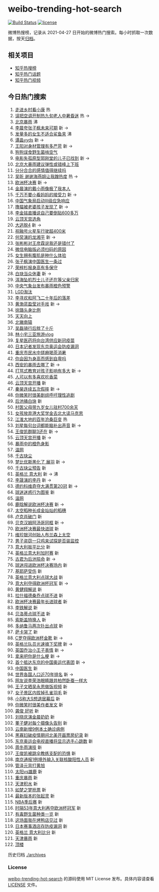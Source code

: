 # weibo-trending-hot-search

[![Build Status](https://github.com/justjavac/weibo-trending-hot-search/workflows/ci/badge.svg?branch=master)](https://github.com/justjavac/weibo-trending-hot-search/actions)
[![license](https://img.shields.io/github/license/justjavac/weibo-trending-hot-search)](https://github.com/justjavac/weibo-trending-hot-search/blob/master/LICENSE)

微博热搜榜，记录从 2021-04-27 日开始的微博热门搜索。每小时抓取一次数据，按天[归档](./archives)。

## 相关项目

- [知乎热搜榜](https://github.com/justjavac/zhihu-trending-top-search)
- [知乎热门话题](https://github.com/justjavac/zhihu-trending-hot-questions)
- [知乎热门视频](https://github.com/justjavac/zhihu-trending-hot-video)

## 今日热门搜索

<!-- BEGIN -->
<!-- 最后更新时间 Mon Jul 12 2021 08:57:06 GMT+0800 (China Standard Time) -->

1. [走进乡村看小康](https://s.weibo.com//weibo?q=%23%E8%B5%B0%E8%BF%9B%E4%B9%A1%E6%9D%91%E7%9C%8B%E5%B0%8F%E5%BA%B7%23&Refer=new_time)
   热
2. [误把空调开制热九旬老人中暑昏迷](https://s.weibo.com//weibo?q=%23%E8%AF%AF%E6%8A%8A%E7%A9%BA%E8%B0%83%E5%BC%80%E5%88%B6%E7%83%AD%E4%B9%9D%E6%97%AC%E8%80%81%E4%BA%BA%E4%B8%AD%E6%9A%91%E6%98%8F%E8%BF%B7%23&Refer=top)
   热 ->
3. [北京暴雨](https://s.weibo.com//weibo?q=%23%E5%8C%97%E4%BA%AC%E6%9A%B4%E9%9B%A8%23&Refer=top)
   沸
4. [李晨夸张子枫未来可期](https://s.weibo.com//weibo?q=%23%E6%9D%8E%E6%99%A8%E5%A4%B8%E5%BC%A0%E5%AD%90%E6%9E%AB%E6%9C%AA%E6%9D%A5%E5%8F%AF%E6%9C%9F%23&Refer=top)
   新 ->
5. [发量多的女生不适合鲨鱼夹](https://s.weibo.com//weibo?q=%23%E5%8F%91%E9%87%8F%E5%A4%9A%E7%9A%84%E5%A5%B3%E7%94%9F%E4%B8%8D%E9%80%82%E5%90%88%E9%B2%A8%E9%B1%BC%E5%A4%B9%23&Refer=top)
   沸
6. [谭晶yyds](https://s.weibo.com//weibo?q=%23%E8%B0%AD%E6%99%B6yyds%23&Refer=top)
   新 ->
7. [王阳对身材管理有多严苛](https://s.weibo.com//weibo?q=%23%E7%8E%8B%E9%98%B3%E5%AF%B9%E8%BA%AB%E6%9D%90%E7%AE%A1%E7%90%86%E6%9C%89%E5%A4%9A%E4%B8%A5%E8%8B%9B%23&Refer=top)
   新 ->
8. [狗狗误食野生菌啃空气](https://s.weibo.com//weibo?q=%23%E7%8B%97%E7%8B%97%E8%AF%AF%E9%A3%9F%E9%87%8E%E7%94%9F%E8%8F%8C%E5%95%83%E7%A9%BA%E6%B0%94%23&Refer=top)
9. [电影失孤原型郭刚堂的儿子已找到](https://s.weibo.com//weibo?q=%23%E7%94%B5%E5%BD%B1%E5%A4%B1%E5%AD%A4%E5%8E%9F%E5%9E%8B%E9%83%AD%E5%88%9A%E5%A0%82%E7%9A%84%E5%84%BF%E5%AD%90%E5%B7%B2%E6%89%BE%E5%88%B0%23&Refer=top)
   新 ->
10. [北京大暴雨建议弹性或错峰上下班](https://s.weibo.com//weibo?q=%23%E5%8C%97%E4%BA%AC%E5%A4%A7%E6%9A%B4%E9%9B%A8%E5%BB%BA%E8%AE%AE%E5%BC%B9%E6%80%A7%E6%88%96%E9%94%99%E5%B3%B0%E4%B8%8A%E4%B8%8B%E7%8F%AD%23&Refer=top)
11. [分分合合的感情值得继续吗](https://s.weibo.com//weibo?q=%23%E5%88%86%E5%88%86%E5%90%88%E5%90%88%E7%9A%84%E6%84%9F%E6%83%85%E5%80%BC%E5%BE%97%E7%BB%A7%E7%BB%AD%E5%90%97%23&Refer=top)
12. [吴昕 谢谢海燕姐让我蹭热度](https://s.weibo.com//weibo?q=%E5%90%B4%E6%98%95%20%E8%B0%A2%E8%B0%A2%E6%B5%B7%E7%87%95%E5%A7%90%E8%AE%A9%E6%88%91%E8%B9%AD%E7%83%AD%E5%BA%A6&Refer=top)
    热 ->
13. [欧洲杯决赛](https://s.weibo.com//weibo?q=%23%E6%AC%A7%E6%B4%B2%E6%9D%AF%E5%86%B3%E8%B5%9B%23&Refer=top)
    新 ->
14. [金晨演的戴小雨像极了我本人](https://s.weibo.com//weibo?q=%23%E9%87%91%E6%99%A8%E6%BC%94%E7%9A%84%E6%88%B4%E5%B0%8F%E9%9B%A8%E5%83%8F%E6%9E%81%E4%BA%86%E6%88%91%E6%9C%AC%E4%BA%BA%23&Refer=top)
15. [千万不要小看妈妈的接受力](https://s.weibo.com//weibo?q=%23%E5%8D%83%E4%B8%87%E4%B8%8D%E8%A6%81%E5%B0%8F%E7%9C%8B%E5%A6%88%E5%A6%88%E7%9A%84%E6%8E%A5%E5%8F%97%E5%8A%9B%23&Refer=top)
    新 ->
16. [中国气象局启动Ⅲ级应急响应](https://s.weibo.com//weibo?q=%23%E4%B8%AD%E5%9B%BD%E6%B0%94%E8%B1%A1%E5%B1%80%E5%90%AF%E5%8A%A8%E2%85%A2%E7%BA%A7%E5%BA%94%E6%80%A5%E5%93%8D%E5%BA%94%23&Refer=top)
17. [撸猫被老婆孩子发现了](https://s.weibo.com//weibo?q=%23%E6%92%B8%E7%8C%AB%E8%A2%AB%E8%80%81%E5%A9%86%E5%AD%A9%E5%AD%90%E5%8F%91%E7%8E%B0%E4%BA%86%23&Refer=top)
    新 ->
18. [李金铭直播说自己要倒贴600多万](https://s.weibo.com//weibo?q=%23%E6%9D%8E%E9%87%91%E9%93%AD%E7%9B%B4%E6%92%AD%E8%AF%B4%E8%87%AA%E5%B7%B1%E8%A6%81%E5%80%92%E8%B4%B4600%E5%A4%9A%E4%B8%87%23&Refer=top)
19. [云顶天宫选角](https://s.weibo.com//weibo?q=%23%E4%BA%91%E9%A1%B6%E5%A4%A9%E5%AE%AB%E9%80%89%E8%A7%92%23&Refer=top)
20. [大逃脱4](https://s.weibo.com//weibo?q=%23%E5%A4%A7%E9%80%83%E8%84%B14%23&Refer=top)
    新 ->
21. [祝融号火星车行驶超400米](https://s.weibo.com//weibo?q=%23%E7%A5%9D%E8%9E%8D%E5%8F%B7%E7%81%AB%E6%98%9F%E8%BD%A6%E8%A1%8C%E9%A9%B6%E8%B6%85400%E7%B1%B3%23&Refer=top)
22. [何炅演的龙湘平](https://s.weibo.com//weibo?q=%23%E4%BD%95%E7%82%85%E6%BC%94%E7%9A%84%E9%BE%99%E6%B9%98%E5%B9%B3%23&Refer=top)
    新 ->
23. [张彬彬对王彦霖说我还是错付了](https://s.weibo.com//weibo?q=%23%E5%BC%A0%E5%BD%AC%E5%BD%AC%E5%AF%B9%E7%8E%8B%E5%BD%A6%E9%9C%96%E8%AF%B4%E6%88%91%E8%BF%98%E6%98%AF%E9%94%99%E4%BB%98%E4%BA%86%23&Refer=top)
24. [微信电脑版必须扫码的原因](https://s.weibo.com//weibo?q=%23%E5%BE%AE%E4%BF%A1%E7%94%B5%E8%84%91%E7%89%88%E5%BF%85%E9%A1%BB%E6%89%AB%E7%A0%81%E7%9A%84%E5%8E%9F%E5%9B%A0%23&Refer=top)
25. [女生拥有腹肌是种什么体验](https://s.weibo.com//weibo?q=%23%E5%A5%B3%E7%94%9F%E6%8B%A5%E6%9C%89%E8%85%B9%E8%82%8C%E6%98%AF%E7%A7%8D%E4%BB%80%E4%B9%88%E4%BD%93%E9%AA%8C%23&Refer=top)
26. [张子枫演中国医生一条过](https://s.weibo.com//weibo?q=%23%E5%BC%A0%E5%AD%90%E6%9E%AB%E6%BC%94%E4%B8%AD%E5%9B%BD%E5%8C%BB%E7%94%9F%E4%B8%80%E6%9D%A1%E8%BF%87%23&Refer=top)
27. [荣梓杉报身高有多保守](https://s.weibo.com//weibo?q=%23%E8%8D%A3%E6%A2%93%E6%9D%89%E6%8A%A5%E8%BA%AB%E9%AB%98%E6%9C%89%E5%A4%9A%E4%BF%9D%E5%AE%88%23&Refer=top)
28. [白玦当众休妻](https://s.weibo.com//weibo?q=%23%E7%99%BD%E7%8E%A6%E5%BD%93%E4%BC%97%E4%BC%91%E5%A6%BB%23&Refer=top)
    新 ->
29. [洱海坠机烈士儿子还在等父亲归家](https://s.weibo.com//weibo?q=%23%E6%B4%B1%E6%B5%B7%E5%9D%A0%E6%9C%BA%E7%83%88%E5%A3%AB%E5%84%BF%E5%AD%90%E8%BF%98%E5%9C%A8%E7%AD%89%E7%88%B6%E4%BA%B2%E5%BD%92%E5%AE%B6%23&Refer=top)
30. [中央气象台发布暴雨橙色预警](https://s.weibo.com//weibo?q=%23%E4%B8%AD%E5%A4%AE%E6%B0%94%E8%B1%A1%E5%8F%B0%E5%8F%91%E5%B8%83%E6%9A%B4%E9%9B%A8%E6%A9%99%E8%89%B2%E9%A2%84%E8%AD%A6%23&Refer=top)
31. [LGD淘汰](https://s.weibo.com//weibo?q=%23LGD%E6%B7%98%E6%B1%B0%23&Refer=top)
32. [李寻欢和阿飞二十年后的落差](https://s.weibo.com//weibo?q=%23%E6%9D%8E%E5%AF%BB%E6%AC%A2%E5%92%8C%E9%98%BF%E9%A3%9E%E4%BA%8C%E5%8D%81%E5%B9%B4%E5%90%8E%E7%9A%84%E8%90%BD%E5%B7%AE%23&Refer=top)
33. [黄渤蓝盈莹对手戏](https://s.weibo.com//weibo?q=%23%E9%BB%84%E6%B8%A4%E8%93%9D%E7%9B%88%E8%8E%B9%E5%AF%B9%E6%89%8B%E6%88%8F%23&Refer=top)
    新 ->
34. [徐璐头身比例](https://s.weibo.com//weibo?q=%23%E5%BE%90%E7%92%90%E5%A4%B4%E8%BA%AB%E6%AF%94%E4%BE%8B%23&Refer=top)
35. [天天向上](https://s.weibo.com//weibo?q=%E5%A4%A9%E5%A4%A9%E5%90%91%E4%B8%8A&Refer=top)
36. [北辙南辕](https://s.weibo.com//weibo?q=%E5%8C%97%E8%BE%99%E5%8D%97%E8%BE%95&Refer=top)
37. [吴磊骑行后胖了十斤](https://s.weibo.com//weibo?q=%23%E5%90%B4%E7%A3%8A%E9%AA%91%E8%A1%8C%E5%90%8E%E8%83%96%E4%BA%86%E5%8D%81%E6%96%A4%23&Refer=top)
38. [林小宅三亚旅游vlog](https://s.weibo.com//weibo?q=%23%E6%9E%97%E5%B0%8F%E5%AE%85%E4%B8%89%E4%BA%9A%E6%97%85%E6%B8%B8vlog%23&Refer=top)
39. [复星医药将向台湾供应新冠疫苗](https://s.weibo.com//weibo?q=%23%E5%A4%8D%E6%98%9F%E5%8C%BB%E8%8D%AF%E5%B0%86%E5%90%91%E5%8F%B0%E6%B9%BE%E4%BE%9B%E5%BA%94%E6%96%B0%E5%86%A0%E7%96%AB%E8%8B%97%23&Refer=top)
40. [日本记者发现东京奥运会防疫漏洞](https://s.weibo.com//weibo?q=%23%E6%97%A5%E6%9C%AC%E8%AE%B0%E8%80%85%E5%8F%91%E7%8E%B0%E4%B8%9C%E4%BA%AC%E5%A5%A5%E8%BF%90%E4%BC%9A%E9%98%B2%E7%96%AB%E6%BC%8F%E6%B4%9E%23&Refer=top)
41. [重庆市民水中搓麻喝茶消暑](https://s.weibo.com//weibo?q=%23%E9%87%8D%E5%BA%86%E5%B8%82%E6%B0%91%E6%B0%B4%E4%B8%AD%E6%90%93%E9%BA%BB%E5%96%9D%E8%8C%B6%E6%B6%88%E6%9A%91%23&Refer=top)
42. [你会因为身高而感到自卑吗](https://s.weibo.com//weibo?q=%23%E4%BD%A0%E4%BC%9A%E5%9B%A0%E4%B8%BA%E8%BA%AB%E9%AB%98%E8%80%8C%E6%84%9F%E5%88%B0%E8%87%AA%E5%8D%91%E5%90%97%23&Refer=top)
43. [西安的暴雨去哪了](https://s.weibo.com//weibo?q=%23%E8%A5%BF%E5%AE%89%E7%9A%84%E6%9A%B4%E9%9B%A8%E5%8E%BB%E5%93%AA%E4%BA%86%23&Refer=top)
    新 ->
44. [打骂式教育对孩子影响有多大](https://s.weibo.com//weibo?q=%23%E6%89%93%E9%AA%82%E5%BC%8F%E6%95%99%E8%82%B2%E5%AF%B9%E5%AD%A9%E5%AD%90%E5%BD%B1%E5%93%8D%E6%9C%89%E5%A4%9A%E5%A4%A7%23&Refer=top)
    新 ->
45. [人可以有多喜欢吃香菜](https://s.weibo.com//weibo?q=%23%E4%BA%BA%E5%8F%AF%E4%BB%A5%E6%9C%89%E5%A4%9A%E5%96%9C%E6%AC%A2%E5%90%83%E9%A6%99%E8%8F%9C%23&Refer=top)
46. [云顶天宫开播](https://s.weibo.com//weibo?q=%E4%BA%91%E9%A1%B6%E5%A4%A9%E5%AE%AB%E5%BC%80%E6%92%AD&Refer=top)
    新
47. [秦昊连续五次假摔](https://s.weibo.com//weibo?q=%23%E7%A7%A6%E6%98%8A%E8%BF%9E%E7%BB%AD%E4%BA%94%E6%AC%A1%E5%81%87%E6%91%94%23&Refer=top)
    新 ->
48. [你微笑时很美剧组呼吁理性追剧](https://s.weibo.com//weibo?q=%23%E4%BD%A0%E5%BE%AE%E7%AC%91%E6%97%B6%E5%BE%88%E7%BE%8E%E5%89%A7%E7%BB%84%E5%91%BC%E5%90%81%E7%90%86%E6%80%A7%E8%BF%BD%E5%89%A7%23&Refer=top)
49. [后池捅白玦](https://s.weibo.com//weibo?q=%23%E5%90%8E%E6%B1%A0%E6%8D%85%E7%99%BD%E7%8E%A6%23&Refer=top)
    新
50. [村医父母带九岁女儿驻村700余天](https://s.weibo.com//weibo?q=%23%E6%9D%91%E5%8C%BB%E7%88%B6%E6%AF%8D%E5%B8%A6%E4%B9%9D%E5%B2%81%E5%A5%B3%E5%84%BF%E9%A9%BB%E6%9D%91700%E4%BD%99%E5%A4%A9%23&Refer=top)
51. [女孩放弃港大奖学金去北大读马克思](https://s.weibo.com//weibo?q=%23%E5%A5%B3%E5%AD%A9%E6%94%BE%E5%BC%83%E6%B8%AF%E5%A4%A7%E5%A5%96%E5%AD%A6%E9%87%91%E5%8E%BB%E5%8C%97%E5%A4%A7%E8%AF%BB%E9%A9%AC%E5%85%8B%E6%80%9D%23&Refer=top)
52. [江淮大地的百年沧桑巨变](https://s.weibo.com//weibo?q=%23%E6%B1%9F%E6%B7%AE%E5%A4%A7%E5%9C%B0%E7%9A%84%E7%99%BE%E5%B9%B4%E6%B2%A7%E6%A1%91%E5%B7%A8%E5%8F%98%23&Refer=new_time)
    热
53. [刘星每句台词都能脑补出声音](https://s.weibo.com//weibo?q=%23%E5%88%98%E6%98%9F%E6%AF%8F%E5%8F%A5%E5%8F%B0%E8%AF%8D%E9%83%BD%E8%83%BD%E8%84%91%E8%A1%A5%E5%87%BA%E5%A3%B0%E9%9F%B3%23&Refer=top)
    新 ->
54. [王俊凯群聊3还在](https://s.weibo.com//weibo?q=%23%E7%8E%8B%E4%BF%8A%E5%87%AF%E7%BE%A4%E8%81%8A3%E8%BF%98%E5%9C%A8%23&Refer=top)
    新 ->
55. [云顶天宫开播](https://s.weibo.com//weibo?q=%23%E4%BA%91%E9%A1%B6%E5%A4%A9%E5%AE%AB%E5%BC%80%E6%92%AD%23&Refer=top)
    新 ->
56. [暴雨中的橙色身影](https://s.weibo.com//weibo?q=%23%E6%9A%B4%E9%9B%A8%E4%B8%AD%E7%9A%84%E6%A9%99%E8%89%B2%E8%BA%AB%E5%BD%B1%23&Refer=top)
57. [温网](https://s.weibo.com//weibo?q=%E6%B8%A9%E7%BD%91&Refer=top)
58. [千古玦尘](https://s.weibo.com//weibo?q=%E5%8D%83%E5%8F%A4%E7%8E%A6%E5%B0%98&Refer=top)
59. [梦比优斯黑化了 展羽](https://s.weibo.com//weibo?q=%E6%A2%A6%E6%AF%94%E4%BC%98%E6%96%AF%E9%BB%91%E5%8C%96%E4%BA%86%20%E5%B1%95%E7%BE%BD&Refer=top)
    新 ->
60. [千古玦尘预告](https://s.weibo.com//weibo?q=%23%E5%8D%83%E5%8F%A4%E7%8E%A6%E5%B0%98%E9%A2%84%E5%91%8A%23&Refer=top)
    新
61. [英格兰 意大利](https://s.weibo.com//weibo?q=%E8%8B%B1%E6%A0%BC%E5%85%B0%20%E6%84%8F%E5%A4%A7%E5%88%A9&Refer=top)
    新 -> 沸
62. [李晟演的李丹](https://s.weibo.com//weibo?q=%23%E6%9D%8E%E6%99%9F%E6%BC%94%E7%9A%84%E6%9D%8E%E4%B8%B9%23&Refer=top)
    新 ->
63. [德约科维奇夺大满贯第20冠](https://s.weibo.com//weibo?q=%23%E5%BE%B7%E7%BA%A6%E7%A7%91%E7%BB%B4%E5%A5%87%E5%A4%BA%E5%A4%A7%E6%BB%A1%E8%B4%AF%E7%AC%AC20%E5%86%A0%23&Refer=top)
    新 ->
64. [球迷迷惑行为图鉴](https://s.weibo.com//weibo?q=%23%E7%90%83%E8%BF%B7%E8%BF%B7%E6%83%91%E8%A1%8C%E4%B8%BA%E5%9B%BE%E9%89%B4%23&Refer=top)
    新
65. [温网](https://s.weibo.com//weibo?q=%23%E6%B8%A9%E7%BD%91%23&Refer=top)
66. [鹿晗解说欧洲杯决赛](https://s.weibo.com//weibo?q=%23%E9%B9%BF%E6%99%97%E8%A7%A3%E8%AF%B4%E6%AC%A7%E6%B4%B2%E6%9D%AF%E5%86%B3%E8%B5%9B%23&Refer=top)
    新 ->
67. [太空稻种长成金灿灿的稻穗](https://s.weibo.com//weibo?q=%23%E5%A4%AA%E7%A9%BA%E7%A8%BB%E7%A7%8D%E9%95%BF%E6%88%90%E9%87%91%E7%81%BF%E7%81%BF%E7%9A%84%E7%A8%BB%E7%A9%97%23&Refer=top)
68. [卢克肖破门](https://s.weibo.com//weibo?q=%E5%8D%A2%E5%85%8B%E8%82%96%E7%A0%B4%E9%97%A8&Refer=top)
    新
69. [贝克汉姆阿汤哥同框](https://s.weibo.com//weibo?q=%E8%B4%9D%E5%85%8B%E6%B1%89%E5%A7%86%E9%98%BF%E6%B1%A4%E5%93%A5%E5%90%8C%E6%A1%86&Refer=top)
    新 ->
70. [欧洲杯决赛最快进球](https://s.weibo.com//weibo?q=%E6%AC%A7%E6%B4%B2%E6%9D%AF%E5%86%B3%E8%B5%9B%E6%9C%80%E5%BF%AB%E8%BF%9B%E7%90%83&Refer=top)
    新
71. [维珍银河创始人布兰森上太空](https://s.weibo.com//weibo?q=%23%E7%BB%B4%E7%8F%8D%E9%93%B6%E6%B2%B3%E5%88%9B%E5%A7%8B%E4%BA%BA%E5%B8%83%E5%85%B0%E6%A3%AE%E4%B8%8A%E5%A4%AA%E7%A9%BA%23&Refer=top)
72. [男子盗窃一只鸡来试探是否装监控](https://s.weibo.com//weibo?q=%23%E7%94%B7%E5%AD%90%E7%9B%97%E7%AA%83%E4%B8%80%E5%8F%AA%E9%B8%A1%E6%9D%A5%E8%AF%95%E6%8E%A2%E6%98%AF%E5%90%A6%E8%A3%85%E7%9B%91%E6%8E%A7%23&Refer=top)
73. [意大利扳平比分](https://s.weibo.com//weibo?q=%E6%84%8F%E5%A4%A7%E5%88%A9%E6%89%B3%E5%B9%B3%E6%AF%94%E5%88%86&Refer=top)
    新
74. [英格兰意大利加时赛](https://s.weibo.com//weibo?q=%E8%8B%B1%E6%A0%BC%E5%85%B0%E6%84%8F%E5%A4%A7%E5%88%A9%E5%8A%A0%E6%97%B6%E8%B5%9B&Refer=top)
    新
75. [古君为后池殒命](https://s.weibo.com//weibo?q=%23%E5%8F%A4%E5%90%9B%E4%B8%BA%E5%90%8E%E6%B1%A0%E6%AE%92%E5%91%BD%23&Refer=top)
    新 ->
76. [球迷闯进欧洲杯决赛场内](https://s.weibo.com//weibo?q=%E7%90%83%E8%BF%B7%E9%97%AF%E8%BF%9B%E6%AC%A7%E6%B4%B2%E6%9D%AF%E5%86%B3%E8%B5%9B%E5%9C%BA%E5%86%85&Refer=top)
    新
77. [基耶萨受伤](https://s.weibo.com//weibo?q=%E5%9F%BA%E8%80%B6%E8%90%A8%E5%8F%97%E4%BC%A4&Refer=top)
    新
78. [英格兰意大利点球大战](https://s.weibo.com//weibo?q=%23%E8%8B%B1%E6%A0%BC%E5%85%B0%E6%84%8F%E5%A4%A7%E5%88%A9%E7%82%B9%E7%90%83%E5%A4%A7%E6%88%98%23&Refer=top)
    新
79. [意大利夺得欧洲杯冠军](https://s.weibo.com//weibo?q=%23%E6%84%8F%E5%A4%A7%E5%88%A9%E5%A4%BA%E5%BE%97%E6%AC%A7%E6%B4%B2%E6%9D%AF%E5%86%A0%E5%86%9B%23&Refer=top)
    新 ->
80. [黄健翔解说](https://s.weibo.com//weibo?q=%E9%BB%84%E5%81%A5%E7%BF%94%E8%A7%A3%E8%AF%B4&Refer=top)
    新
81. [拉什福德桑乔点球不进](https://s.weibo.com//weibo?q=%E6%8B%89%E4%BB%80%E7%A6%8F%E5%BE%B7%E6%A1%91%E4%B9%94%E7%82%B9%E7%90%83%E4%B8%8D%E8%BF%9B&Refer=top)
    新
82. [欧洲杯决赛最年长进球者](https://s.weibo.com//weibo?q=%23%E6%AC%A7%E6%B4%B2%E6%9D%AF%E5%86%B3%E8%B5%9B%E6%9C%80%E5%B9%B4%E9%95%BF%E8%BF%9B%E7%90%83%E8%80%85%23&Refer=top)
    新
83. [李铁解说](https://s.weibo.com//weibo?q=%23%E6%9D%8E%E9%93%81%E8%A7%A3%E8%AF%B4%23&Refer=top)
    新
84. [贝洛蒂点球不进](https://s.weibo.com//weibo?q=%E8%B4%9D%E6%B4%9B%E8%92%82%E7%82%B9%E7%90%83%E4%B8%8D%E8%BF%9B&Refer=top)
    新
85. [索斯盖特换人](https://s.weibo.com//weibo?q=%E7%B4%A2%E6%96%AF%E7%9B%96%E7%89%B9%E6%8D%A2%E4%BA%BA&Refer=top)
    新
86. [多纳鲁马两次扑出点球](https://s.weibo.com//weibo?q=%E5%A4%9A%E7%BA%B3%E9%B2%81%E9%A9%AC%E4%B8%A4%E6%AC%A1%E6%89%91%E5%87%BA%E7%82%B9%E7%90%83&Refer=top)
    新
87. [萨卡哭了](https://s.weibo.com//weibo?q=%E8%90%A8%E5%8D%A1%E5%93%AD%E4%BA%86&Refer=top)
    新
88. [C罗夺得欧洲杯金靴](https://s.weibo.com//weibo?q=%23C%E7%BD%97%E5%A4%BA%E5%BE%97%E6%AC%A7%E6%B4%B2%E6%9D%AF%E9%87%91%E9%9D%B4%23&Refer=top)
    新 ->
89. [英格兰队员光速摘下奖牌](https://s.weibo.com//weibo?q=%23%E8%8B%B1%E6%A0%BC%E5%85%B0%E9%98%9F%E5%91%98%E5%85%89%E9%80%9F%E6%91%98%E4%B8%8B%E5%A5%96%E7%89%8C%23&Refer=top)
    新 ->
90. [英国乔治小王子表情](https://s.weibo.com//weibo?q=%23%E8%8B%B1%E5%9B%BD%E4%B9%94%E6%B2%BB%E5%B0%8F%E7%8E%8B%E5%AD%90%E8%A1%A8%E6%83%85%23&Refer=top)
    新 ->
91. [拿来吧你是什么梗](https://s.weibo.com//weibo?q=%23%E6%8B%BF%E6%9D%A5%E5%90%A7%E4%BD%A0%E6%98%AF%E4%BB%80%E4%B9%88%E6%A2%97%23&Refer=top)
    新 ->
92. [首个抵达东京的中国奥运代表团](https://s.weibo.com//weibo?q=%23%E9%A6%96%E4%B8%AA%E6%8A%B5%E8%BE%BE%E4%B8%9C%E4%BA%AC%E7%9A%84%E4%B8%AD%E5%9B%BD%E5%A5%A5%E8%BF%90%E4%BB%A3%E8%A1%A8%E5%9B%A2%23&Refer=top)
    新 ->
93. [中国医生](https://s.weibo.com//weibo?q=%E4%B8%AD%E5%9B%BD%E5%8C%BB%E7%94%9F&Refer=top)
    新
94. [世界各国人口近70年排名](https://s.weibo.com//weibo?q=%23%E4%B8%96%E7%95%8C%E5%90%84%E5%9B%BD%E4%BA%BA%E5%8F%A3%E8%BF%9170%E5%B9%B4%E6%8E%92%E5%90%8D%23&Refer=top)
    新 ->
95. [网友说李荣浩眼睛跟井柏然卧蚕一样大](https://s.weibo.com//weibo?q=%23%E7%BD%91%E5%8F%8B%E8%AF%B4%E6%9D%8E%E8%8D%A3%E6%B5%A9%E7%9C%BC%E7%9D%9B%E8%B7%9F%E4%BA%95%E6%9F%8F%E7%84%B6%E5%8D%A7%E8%9A%95%E4%B8%80%E6%A0%B7%E5%A4%A7%23&Refer=top)
96. [王子文晒吴永恩做饭视频](https://s.weibo.com//weibo?q=%23%E7%8E%8B%E5%AD%90%E6%96%87%E6%99%92%E5%90%B4%E6%B0%B8%E6%81%A9%E5%81%9A%E9%A5%AD%E8%A7%86%E9%A2%91%23&Refer=top)
    新
97. [女子景区内拔掉孔雀羽毛](https://s.weibo.com//weibo?q=%23%E5%A5%B3%E5%AD%90%E6%99%AF%E5%8C%BA%E5%86%85%E6%8B%94%E6%8E%89%E5%AD%94%E9%9B%80%E7%BE%BD%E6%AF%9B%23&Refer=top)
    新
98. [小S称大S想退居幕后](https://s.weibo.com//weibo?q=%23%E5%B0%8FS%E7%A7%B0%E5%A4%A7S%E6%83%B3%E9%80%80%E5%B1%85%E5%B9%95%E5%90%8E%23&Refer=top)
    新
99. [你微笑时很美作者发文](https://s.weibo.com//weibo?q=%23%E4%BD%A0%E5%BE%AE%E7%AC%91%E6%97%B6%E5%BE%88%E7%BE%8E%E4%BD%9C%E8%80%85%E5%8F%91%E6%96%87%23&Refer=top)
    新
100. [龚俊 好听](https://s.weibo.com//weibo?q=%E9%BE%9A%E4%BF%8A%20%E5%A5%BD%E5%90%AC&Refer=top)
     新
101. [刘晓庆演金晨奶奶](https://s.weibo.com//weibo?q=%23%E5%88%98%E6%99%93%E5%BA%86%E6%BC%94%E9%87%91%E6%99%A8%E5%A5%B6%E5%A5%B6%23&Refer=top)
     新
102. [董子健对每个摄像头告别](https://s.weibo.com//weibo?q=%23%E8%91%A3%E5%AD%90%E5%81%A5%E5%AF%B9%E6%AF%8F%E4%B8%AA%E6%91%84%E5%83%8F%E5%A4%B4%E5%91%8A%E5%88%AB%23&Refer=top)
     新
103. [云南新增9例本土确诊病例](https://s.weibo.com//weibo?q=%23%E4%BA%91%E5%8D%97%E6%96%B0%E5%A2%9E9%E4%BE%8B%E6%9C%AC%E5%9C%9F%E7%A1%AE%E8%AF%8A%E7%97%85%E4%BE%8B%23&Refer=top)
104. [黑寡妇破疫情期间北美开画票房纪录](https://s.weibo.com//weibo?q=%23%E9%BB%91%E5%AF%A1%E5%A6%87%E7%A0%B4%E7%96%AB%E6%83%85%E6%9C%9F%E9%97%B4%E5%8C%97%E7%BE%8E%E5%BC%80%E7%94%BB%E7%A5%A8%E6%88%BF%E7%BA%AA%E5%BD%95%23&Refer=top)
     新
105. [东京奥运会电视直播将显示选手心跳数](https://s.weibo.com//weibo?q=%23%E4%B8%9C%E4%BA%AC%E5%A5%A5%E8%BF%90%E4%BC%9A%E7%94%B5%E8%A7%86%E7%9B%B4%E6%92%AD%E5%B0%86%E6%98%BE%E7%A4%BA%E9%80%89%E6%89%8B%E5%BF%83%E8%B7%B3%E6%95%B0%23&Refer=top)
     新
106. [周冬雨演技](https://s.weibo.com//weibo?q=%E5%91%A8%E5%86%AC%E9%9B%A8%E6%BC%94%E6%8A%80&Refer=top)
     新
107. [王俊凯被跳伞教练支配的恐惧](https://s.weibo.com//weibo?q=%23%E7%8E%8B%E4%BF%8A%E5%87%AF%E8%A2%AB%E8%B7%B3%E4%BC%9E%E6%95%99%E7%BB%83%E6%94%AF%E9%85%8D%E7%9A%84%E6%81%90%E6%83%A7%23&Refer=top)
     新
108. [南京通报1例境外输入关联核酸阳性人员](https://s.weibo.com//weibo?q=%23%E5%8D%97%E4%BA%AC%E9%80%9A%E6%8A%A51%E4%BE%8B%E5%A2%83%E5%A4%96%E8%BE%93%E5%85%A5%E5%85%B3%E8%81%94%E6%A0%B8%E9%85%B8%E9%98%B3%E6%80%A7%E4%BA%BA%E5%91%98%23&Refer=top)
     新
109. [管泽元背打黄旭](https://s.weibo.com//weibo?q=%23%E7%AE%A1%E6%B3%BD%E5%85%83%E8%83%8C%E6%89%93%E9%BB%84%E6%97%AD%23&Refer=top)
110. [太阳vs雄鹿](https://s.weibo.com//weibo?q=%23%E5%A4%AA%E9%98%B3vs%E9%9B%84%E9%B9%BF%23&Refer=top)
     新
111. [重庆暴雨](https://s.weibo.com//weibo?q=%E9%87%8D%E5%BA%86%E6%9A%B4%E9%9B%A8&Refer=top)
     新
112. [天津积水](https://s.weibo.com//weibo?q=%E5%A4%A9%E6%B4%A5%E7%A7%AF%E6%B0%B4&Refer=top)
     新
113. [如梦之梦抢票](https://s.weibo.com//weibo?q=%E5%A6%82%E6%A2%A6%E4%B9%8B%E6%A2%A6%E6%8A%A2%E7%A5%A8&Refer=top)
     新
114. [最新版本的张起灵](https://s.weibo.com//weibo?q=%23%E6%9C%80%E6%96%B0%E7%89%88%E6%9C%AC%E7%9A%84%E5%BC%A0%E8%B5%B7%E7%81%B5%23&Refer=top)
     新
115. [NBA季后赛](https://s.weibo.com//weibo?q=%23NBA%E5%AD%A3%E5%90%8E%E8%B5%9B%23&Refer=top)
     新
116. [时隔53年意大利再夺欧洲杯冠军](https://s.weibo.com//weibo?q=%23%E6%97%B6%E9%9A%9453%E5%B9%B4%E6%84%8F%E5%A4%A7%E5%88%A9%E5%86%8D%E5%A4%BA%E6%AC%A7%E6%B4%B2%E6%9D%AF%E5%86%A0%E5%86%9B%23&Refer=top)
     新
117. [有毒野生菌种类一览](https://s.weibo.com//weibo?q=%23%E6%9C%89%E6%AF%92%E9%87%8E%E7%94%9F%E8%8F%8C%E7%A7%8D%E7%B1%BB%E4%B8%80%E8%A7%88%23&Refer=top)
     新
118. [这场面我在烤鸭店见过](https://s.weibo.com//weibo?q=%23%E8%BF%99%E5%9C%BA%E9%9D%A2%E6%88%91%E5%9C%A8%E7%83%A4%E9%B8%AD%E5%BA%97%E8%A7%81%E8%BF%87%23&Refer=top)
     新
119. [日本赛事酒店存防疫漏洞](https://s.weibo.com//weibo?q=%23%E6%97%A5%E6%9C%AC%E8%B5%9B%E4%BA%8B%E9%85%92%E5%BA%97%E5%AD%98%E9%98%B2%E7%96%AB%E6%BC%8F%E6%B4%9E%23&Refer=top)
     新
120. [英格兰 意大利比分](https://s.weibo.com//weibo?q=%E8%8B%B1%E6%A0%BC%E5%85%B0%20%E6%84%8F%E5%A4%A7%E5%88%A9%E6%AF%94%E5%88%86&Refer=top)
     新
121. [天津暴雨](https://s.weibo.com//weibo?q=%E5%A4%A9%E6%B4%A5%E6%9A%B4%E9%9B%A8&Refer=top)
     新
122. [顶楼](https://s.weibo.com//weibo?q=%E9%A1%B6%E6%A5%BC&Refer=top)

<!-- END -->

历史归档 [./archives](./archives)

### License

[weibo-trending-hot-search](https://github.com/justjavac/weibo-trending-hot-search)
的源码使用 MIT License 发布。具体内容请查看 [LICENSE](./LICENSE) 文件。
